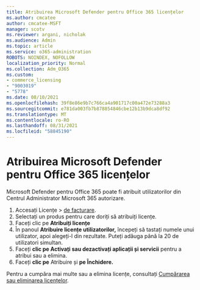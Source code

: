 ```yaml
---
title: Atribuirea Microsoft Defender pentru Office 365 licențelor
ms.author: cmcatee
author: cmcatee-MSFT
manager: scotv
ms.reviewer: argani, nicholak
ms.audience: Admin
ms.topic: article
ms.service: o365-administration
ROBOTS: NOINDEX, NOFOLLOW
localization_priority: Normal
ms.collection: Adm_O365
ms.custom:
- commerce_licensing
- "9003019"
- "5778"
ms.date: 08/10/2021
ms.openlocfilehash: 39f8e86e9b7c766ca4a901717c00a472e73288a3
ms.sourcegitcommit: e781da003fb7b878854846cbe12b13b9dca8df92
ms.translationtype: MT
ms.contentlocale: ro-RO
ms.lasthandoff: 08/31/2021
ms.locfileid: "58845190"
---
```

# <a name="assign-microsoft-defender-for-office-365-licenses"></a>Atribuirea Microsoft Defender pentru Office 365 licențelor

Microsoft Defender pentru Office 365 poate fi atribuit utilizatorilor din Centrul Administrator Microsoft 365 autorizare.

1. Accesați Licențe  >  [de facturare](https://go.microsoft.com/fwlink/p/?linkid=842264).
2. Selectați un produs pentru care doriți să atribuiți licențe.
3. Faceți clic pe **Atribuiți licențe**
4. În panoul **Atribuire licențe utilizatorilor,**  începeți să tastați numele unui utilizator, apoi alegeți-l din rezultate. Puteți adăuga până la 20 de utilizatori simultan.
5. Faceți **clic pe Activați sau dezactivați aplicații și servicii**  pentru a atribui sau a elimina.
6. Faceți **clic pe** Atribuire și **pe Închidere.**

Pentru a cumpăra mai multe sau a elimina licențe, consultați [Cumpărarea sau eliminarea licențelor](https://docs.microsoft.com/microsoft-365/commerce/licenses/buy-licenses#buy-or-remove-licenses-for-your-business-subscription).